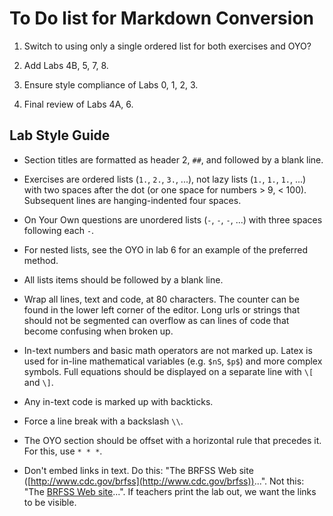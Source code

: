 To Do list for Markdown Conversion
==================================

1.  Switch to using only a single ordered list for both exercises and OYO?

2.  Add Labs 4B, 5, 7, 8.

3.  Ensure style compliance of Labs 0, 1, 2, 3.

4.  Final review of Labs 4A, 6.



## Lab Style Guide

-   Section titles are formatted as header 2, `##`, and followed by a blank 
    line.

-   Exercises are ordered lists (`1.`, `2.`, `3.`, ...), not lazy lists 
    (`1.`, `1.`, `1.`, ...) with two spaces after the dot (or one space for 
    numbers \> 9, < 100).  Subsequent lines are hanging-indented four spaces.
    
-   On Your Own questions are unordered lists (`-`, `-`, `-`, ...) with three 
    spaces following each `-`.

-   For nested lists, see the OYO in lab 6 for an example of the preferred 
    method.
    
-   All lists items should be followed by a blank line.
    
-   Wrap all lines, text and code, at 80 characters.  The counter can be found 
    in the lower left corner of the editor.  Long urls or strings that should 
    not be segmented can overflow as can lines of code that become confusing 
    when broken up.
    
-   In-text numbers and basic math operators are not marked up. Latex is used 
    for in-line mathematical variables (e.g. `$nS`, `$p$`) and more complex 
    symbols.  Full equations should be displayed on a separate line with `\[` 
    and `\]`.
    
-   Any in-text code is marked up with backticks.
    
-   Force a line break with a backslash `\\`.

-   The OYO section should be offset with a horizontal rule that precedes it. 
    For this, use `* * *`.
  
-   Don't embed links in text. Do this: "The BRFSS Web site ([http://www.cdc.gov/brfss](http://www.cdc.gov/brfss))...". Not this: "The [BRFSS Web site](http://www.cdc.gov/brfss)...". If teachers print the lab out, we want the links to be visible.
